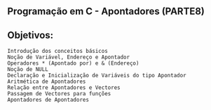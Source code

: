 ## Programação em C - Apontadores (PARTE8)

## Objetivos:

    Introdução dos conceitos básicos
    Noção de Variável, Endereço e Apontador
    Operadores * (Apontado por) e & (Endereço)
    Noção de NULL
    Declaração e Inicialização de Variáveis do tipo Apontador
    Aritmética de Apontadores
    Relação entre Apontadores e Vectores
    Passagem de Vectores para funções
    Apontadores de Apontadores
